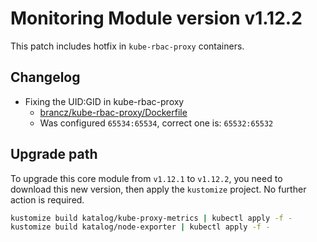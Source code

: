 # Monitoring Module version v1.12.2

This patch includes hotfix in `kube-rbac-proxy` containers.

## Changelog

- Fixing the UID:GID in kube-rbac-proxy
  - [brancz/kube-rbac-proxy/Dockerfile](https://github.com/brancz/kube-rbac-proxy/blob/v0.10.0/Dockerfile#L6)
  - Was configured `65534:65534`, correct one is: `65532:65532`

## Upgrade path

To upgrade this core module from `v1.12.1` to `v1.12.2`, you need to download this new version, then apply the
`kustomize` project. No further action is required.

```bash
kustomize build katalog/kube-proxy-metrics | kubectl apply -f -
kustomize build katalog/node-exporter | kubectl apply -f -
```

